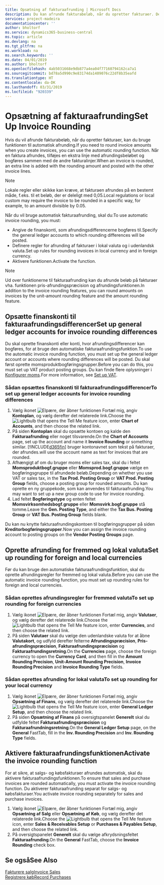 ```yaml
---
title: Opsætning af fakturaafrunding | Microsoft Docs
description: Du kan afrunde fakturabeløb, når du opretter fakturaer. Derudover kan lokale regler eller skikke kræve, at du afrunder på en bestemt måde, f.eks. til et beløb, der er deleligt med 0,05.
services: project-madeira
documentationcenter: ''
author: bholtorf
ms.service: dynamics365-business-central
ms.topic: article
ms.devlang: na
ms.tgt_pltfrm: na
ms.workload: na
ms.search.keywords: ''
ms.date: 04/01/2019
ms.author: bholtorf
ms.openlocfilehash: 4ab5031668e9db877a4ea04f77160794162ca7a1
ms.sourcegitcommit: bd78a5d990c9e83174da1409076c22df8b35eafd
ms.translationtype: HT
ms.contentlocale: da-DK
ms.lasthandoff: 03/31/2019
ms.locfileid: "920339"
---
```

# <a name="set-up-invoice-rounding"></a><span data-ttu-id="8c4a1-104">Opsætning af fakturaafrunding</span><span class="sxs-lookup"><span data-stu-id="8c4a1-104">Set Up Invoice Rounding</span></span>
<span data-ttu-id="8c4a1-105">Hvis du vil afrunde fakturabeløb, når du opretter fakturaer, kan du bruge funktionen til automatisk afrunding.</span><span class="sxs-lookup"><span data-stu-id="8c4a1-105">If you need to round invoice amounts when you create invoices, you can use the automatic rounding function.</span></span> <span data-ttu-id="8c4a1-106">Når en faktura afrundes, tilføjes en ekstra linje med afrundingsbeløbet og bogføres sammen med de andre fakturalinjer.</span><span class="sxs-lookup"><span data-stu-id="8c4a1-106">When an invoice is rounded, an extra line is added with the rounding amount and posted with the other invoice lines.</span></span>

> [!NOTE]  
>  <span data-ttu-id="8c4a1-107">Lokale regler eller skikke kan kræve, at fakturaen afrundes på en bestemt måde, f.eks. til et beløb, der er deleligt med 0,05.</span><span class="sxs-lookup"><span data-stu-id="8c4a1-107">Local regulations or local custom may require the invoice to be rounded in a specific way, for example, to an amount divisible by 0.05.</span></span>  

<span data-ttu-id="8c4a1-108">Når du vil bruge automatisk fakturaafrunding, skal du:</span><span class="sxs-lookup"><span data-stu-id="8c4a1-108">To use automatic invoice rounding, you must:</span></span>  

* <span data-ttu-id="8c4a1-109">Angive de finanskonti, som afrundingsdifferencerne bogføres til.</span><span class="sxs-lookup"><span data-stu-id="8c4a1-109">Specify the general ledger accounts to which rounding differences will be posted.</span></span>  
* <span data-ttu-id="8c4a1-110">Definere regler for afrunding af fakturaer i lokal valuta og i udenlandsk valuta.</span><span class="sxs-lookup"><span data-stu-id="8c4a1-110">Set up rules for rounding invoices in local currency and in foreign currency.</span></span>  
* <span data-ttu-id="8c4a1-111">Aktivere funktionen.</span><span class="sxs-lookup"><span data-stu-id="8c4a1-111">Activate the function.</span></span>  

> [!NOTE]  
>  <span data-ttu-id="8c4a1-112">Ud over funktionerne til fakturaafrunding kan du afrunde beløb på fakturaer vha. funktionen pris-afrundingspræcision og afrundingsfunktionen.</span><span class="sxs-lookup"><span data-stu-id="8c4a1-112">In addition to the invoice rounding features, you can round amounts on invoices by the unit-amount rounding feature and the amount rounding feature.</span></span>  

## <a name="set-up-general-ledger-accounts-for-invoice-rounding-differences"></a><span data-ttu-id="8c4a1-113">Opsætte finanskonti til fakturaafrundingsdifferencer</span><span class="sxs-lookup"><span data-stu-id="8c4a1-113">Set up general ledger accounts for invoice rounding differences</span></span>
<span data-ttu-id="8c4a1-114">Du skal oprette finanskonti eller konti, hvor afrundingsdifferencer kan bogføres, for at bruge den automatiske fakturaafrundingsfunktion.</span><span class="sxs-lookup"><span data-stu-id="8c4a1-114">To use the automatic invoice rounding function, you must set up the general ledger account or accounts where rounding differences will be posted.</span></span> <span data-ttu-id="8c4a1-115">Du skal først oprette momsproduktbogføringsgrupper.</span><span class="sxs-lookup"><span data-stu-id="8c4a1-115">Before you can do this, you must set up VAT product posting groups.</span></span> <span data-ttu-id="8c4a1-116">Du kan finde flere oplysninger i [Konfigurer moms](finance-setup-vat.md).</span><span class="sxs-lookup"><span data-stu-id="8c4a1-116">For more information, see [Set up VAT](finance-setup-vat.md).</span></span>  

### <a name="to-set-up-general-ledger-accounts-for-invoice-rounding-differences"></a><span data-ttu-id="8c4a1-117">Sådan opsættes finanskonti til fakturaafrundingsdifferencer</span><span class="sxs-lookup"><span data-stu-id="8c4a1-117">To set up general ledger accounts for invoice rounding differences</span></span>  
1. <span data-ttu-id="8c4a1-118">Vælg ikonet ![Elpære, der åbner funktionen Fortæl mig](media/ui-search/search_small.png "Fortæl mig, hvad du vil foretage dig"), angiv **Kontoplan**, og vælg derefter det relaterede link.</span><span class="sxs-lookup"><span data-stu-id="8c4a1-118">Choose the ![Lightbulb that opens the Tell Me feature](media/ui-search/search_small.png "Tell me what you want to do") icon, enter **Chart of Accounts**, and then choose the related link.</span></span>  
2. <span data-ttu-id="8c4a1-119">På siden **Kontoplan** skal du opsætte kontoen og kalde den **Fakturaafrunding** eller noget tilsvarende.</span><span class="sxs-lookup"><span data-stu-id="8c4a1-119">On the **Chart of Accounts** page, set up the account and name it **Invoice Rounding** or something similar.</span></span> [!INCLUDE[d365fin](includes/d365fin_md.md)] <span data-ttu-id="8c4a1-120">bruger kontonavnet som tekst på fakturaer, der afrundes.</span><span class="sxs-lookup"><span data-stu-id="8c4a1-120">will use the account name as text for invoices that are rounded.</span></span>  
3. <span data-ttu-id="8c4a1-121">Afhængigt af om du bruger moms eller sales tax, skal du i feltet **Momsproduktbogf.gruppe** eller **Momsprod.bogf.gruppe** vælge en bogføringsgruppe til afrundede beløb.</span><span class="sxs-lookup"><span data-stu-id="8c4a1-121">Depending on whether you use VAT or sales tax, in the **Tax Prod. Posting Group** or **VAT Prod. Posting Group** fields, choose a posting group for rounded amounts.</span></span> <span data-ttu-id="8c4a1-122">Du kan oprette en ny gruppekode, som kan anvendes til fakturaafrunding.</span><span class="sxs-lookup"><span data-stu-id="8c4a1-122">You may want to set up a new group code to use for invoice rounding.</span></span>
4. <span data-ttu-id="8c4a1-123">Lad feltet **Bogføringstype** og enten feltet **Momsvirksomhedsbogf.gruppe** eller **Momsvirk.bogf.gruppe** stå tomme.</span><span class="sxs-lookup"><span data-stu-id="8c4a1-123">Leave the **Gen. Posting Type**, and either the **Tax Bus. Posting Group** or **VAT Bus. Posting Group** fields blank.</span></span> <!-- Why do we say to leave these blank, when there are a lot of other fields we also leave blank but don't mention? -->  

<span data-ttu-id="8c4a1-124">Du kan nu knytte fakturaafrundingskontoen til bogføringsgrupper på siden **Kreditorbogføringsgrupper**.</span><span class="sxs-lookup"><span data-stu-id="8c4a1-124">Now you can assign the invoice rounding account to posting groups on the **Vendor Posting Groups** page.</span></span>  <!-- Why only the vendor posting groups? -->

## <a name="set-up-rounding-for-foreign-and-local-currencies"></a><span data-ttu-id="8c4a1-125">Oprette afrunding for fremmed og lokal valuta</span><span class="sxs-lookup"><span data-stu-id="8c4a1-125">Set up rounding for foreign and local currencies</span></span>
<span data-ttu-id="8c4a1-126">Før du kan bruge den automatiske fakturaafrundingsfunktion, skal du oprette afrundingsregler for fremmed og lokal valuta.</span><span class="sxs-lookup"><span data-stu-id="8c4a1-126">Before you can use the automatic invoice rounding function, you must set up rounding rules for foreign and local currencies.</span></span>

### <a name="to-set-up-rounding-for-foreign-currencies"></a><span data-ttu-id="8c4a1-127">Sådan oprettes afrundingsregler for fremmed valuta</span><span class="sxs-lookup"><span data-stu-id="8c4a1-127">To set up rounding for foreign currencies</span></span>  
1. <span data-ttu-id="8c4a1-128">Vælg ikonet ![Elpære, der åbner funktionen Fortæl mig](media/ui-search/search_small.png "Fortæl mig, hvad du vil foretage dig"), angiv **Valutaer**, og vælg derefter det relaterede link.</span><span class="sxs-lookup"><span data-stu-id="8c4a1-128">Choose the ![Lightbulb that opens the Tell Me feature](media/ui-search/search_small.png "Tell me what you want to do") icon, enter **Currencies**, and then choose the related link.</span></span>  
2. <span data-ttu-id="8c4a1-129">På siden **Valutaer** skal du vælge den udenlandske valuta for at åbne **Valutakort**, og udfyld derefter felterne **Afrundingspræcision**, **Pris-afrundingspræcision**, **Fakturaafrundingspræcision** og **Fakturaafrundingsretning**.</span><span class="sxs-lookup"><span data-stu-id="8c4a1-129">On the **Currencies** page, choose the foreign currency to open the **Currency Card**, and then fill in the **Amount Rounding Precision**, **Unit-Amount Rounding Precision**, **Invoice Rounding Precision** and **Invoice Rounding Type** fields.</span></span>

### <a name="to-set-up-rounding-for-your-local-currency"></a><span data-ttu-id="8c4a1-130">Sådan oprettes afrunding for lokal valuta</span><span class="sxs-lookup"><span data-stu-id="8c4a1-130">To set up rounding for your local currency</span></span>
1. <span data-ttu-id="8c4a1-131">Vælg ikonet ![Elpære, der åbner funktionen Fortæl mig](media/ui-search/search_small.png "Fortæl mig, hvad du vil foretage dig"), angiv **Opsætning af Finans**, og vælg derefter det relaterede link.</span><span class="sxs-lookup"><span data-stu-id="8c4a1-131">Choose the ![Lightbulb that opens the Tell Me feature](media/ui-search/search_small.png "Tell me what you want to do") icon, enter **General Ledger Setup**, and then choose the related link.</span></span>  
2. <span data-ttu-id="8c4a1-132">På siden **Opsætning af Finans** på oversigtspanelet **Generelt** skal du udfylde feltet **Fakturaafrundingspræcision** og **Fakturaafrundningsretning**.</span><span class="sxs-lookup"><span data-stu-id="8c4a1-132">On the **General Ledger Setup** page, on the **General** FastTab, fill in the **Inv. Rounding Precision** and **Inv. Rounding Type** fields.</span></span>  

## <a name="activate-the-invoice-rounding-function"></a><span data-ttu-id="8c4a1-133">Aktivere fakturaafrundingsfunktionen</span><span class="sxs-lookup"><span data-stu-id="8c4a1-133">Activate the invoice rounding function</span></span>  
<span data-ttu-id="8c4a1-134">For at sikre, at salgs- og købsfakturaer afrundes automatisk, skal du aktivere fakturaafrundingsfunktionen.</span><span class="sxs-lookup"><span data-stu-id="8c4a1-134">To ensure that sales and purchase invoices are rounded automatically, you must activate the invoice rounding function.</span></span> <span data-ttu-id="8c4a1-135">Du aktiverer fakturaafrunding separat for salgs- og købsfakturaer.</span><span class="sxs-lookup"><span data-stu-id="8c4a1-135">You activate invoice rounding separately for sales and purchase invoices.</span></span>

1. <span data-ttu-id="8c4a1-136">Vælg ikonet ![Elpære, der åbner funktionen Fortæl mig](media/ui-search/search_small.png "Fortæl mig, hvad du vil foretage dig"), angiv **Opsætning af Salg** eller **Opsætning af Køb**, og vælg derefter det relaterede link.</span><span class="sxs-lookup"><span data-stu-id="8c4a1-136">Choose the ![Lightbulb that opens the Tell Me feature](media/ui-search/search_small.png "Tell me what you want to do") icon, enter **Sales & Receivables Setup** or **Purchases & Payables Setup**, and then choose the related link.</span></span>  
2. <span data-ttu-id="8c4a1-137">På oversigtspanelet **Generelt** skal du vælge afkrydsningsfeltet **Fakturaafrunding**.</span><span class="sxs-lookup"><span data-stu-id="8c4a1-137">On the **General** FastTab, choose the **Invoice Rounding** check box.</span></span>  

## <a name="see-also"></a><span data-ttu-id="8c4a1-138">Se også</span><span class="sxs-lookup"><span data-stu-id="8c4a1-138">See Also</span></span>  
[<span data-ttu-id="8c4a1-139">Fakturere salg</span><span class="sxs-lookup"><span data-stu-id="8c4a1-139">Invoice Sales</span></span>](sales-how-invoice-sales.md)  
[<span data-ttu-id="8c4a1-140">Registrere køb</span><span class="sxs-lookup"><span data-stu-id="8c4a1-140">Record Purchases</span></span>](purchasing-how-record-purchases.md)
